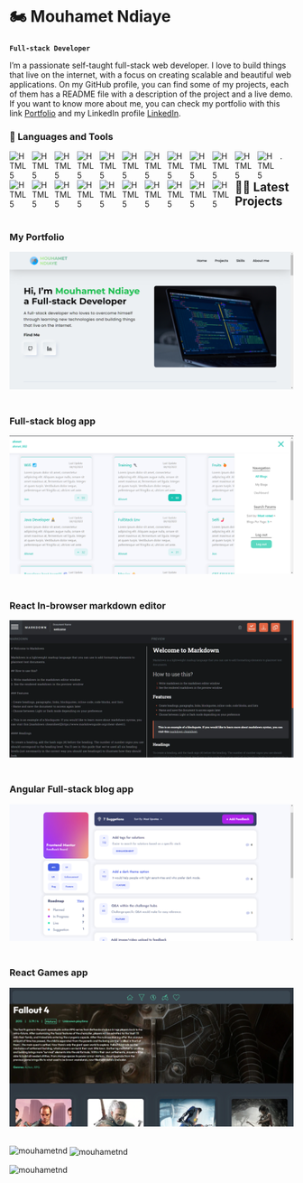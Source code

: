 # 🏍️ Mouhamet Ndiaye

**` Full-stack Developer `**

I’m a passionate self-taught full-stack web developer. I love to build things that live on the internet, with a focus on creating scalable and beautiful web applications. On my GitHub profile, you can find some of my projects, each of them has a README file with a description of the project and a live demo. If you want to know more about me, you can check my portfolio with this link [Portfolio](https://mouhametnd.com/) and my LinkedIn profile [LinkedIn](https://www.linkedin.com/in/mouhametnd/).


### 🧰 Languages and Tools

<img align="left" alt="HTML5" width="30px" style="padding-right:10px;"  src="https://cdn.jsdelivr.net/gh/devicons/devicon/icons/typescript/typescript-original.svg" />
<img align="left" alt="HTML5" width="30px" style="padding-right:10px;"  src="https://cdn.jsdelivr.net/gh/devicons/devicon/icons/javascript/javascript-original.svg" />
<img align="left" alt="HTML5" width="30px" style="padding-right:10px;"  src="https://cdn.jsdelivr.net/gh/devicons/devicon/icons/react/react-original.svg" />
<img align="left" alt="HTML5" width="30px" style="padding-right:10px;"  src="https://cdn.jsdelivr.net/gh/devicons/devicon/icons/redux/redux-original.svg" />
<img align="left" alt="HTML5" width="30px" style="padding-right:10px;"  src="https://res.cloudinary.com/practicaldev/image/fetch/s--vtI2NHvd--/c_imagga_scale,f_auto,fl_progressive,h_900,q_auto,w_1600/https://dev-to-uploads.s3.amazonaws.com/uploads/articles/q0lj87mz6whntv2zbxdm.png" />
<img align="left" alt="HTML5" width="30px" style="padding-right:10px;"  src="https://cdn.jsdelivr.net/gh/devicons/devicon/icons/nodejs/nodejs-original.svg" />
<img align="left" alt="HTML5" width="30px" style="padding-right:10px;"  src="https://cdn.jsdelivr.net/gh/devicons/devicon/icons/express/express-original-wordmark.svg" />
<img align="left" alt="HTML5" width="30px" style="padding-right:10px;"  src="https://cdn.jsdelivr.net/gh/devicons/devicon/icons/mongodb/mongodb-original-wordmark.svg" />
<img align="left" alt="HTML5" width="30px" style="padding-right:10px;"  src="https://seeklogo.com//images/J/json-web-tokens-jwt-io-logo-C003DEC47A-seeklogo.com.png" />
<img align="left" alt="HTML5" width="30px" style="padding-right:10px;"  src="https://cms-assets.tutsplus.com/uploads/users/34/posts/29527/preview_image/mongoose.jpg" />
<img align="left" alt="HTML5" width="30px" style="padding-right:10px;"  src="https://cdn.icon-icons.com/icons2/2107/PNG/512/file_type_ejs_icon_130626.png" />
<img align="left" alt="HTML5" width="30px" style="padding-right:10px;"  src="https://cdn.jsdelivr.net/gh/devicons/devicon/icons/angularjs/angularjs-plain.svg" />
<img align="left" alt="HTML5" width="30px" style="padding-right:10px;"  src="https://ngrx.io/assets/images/badge.svg" />
<img align="left" alt="HTML5" width="30px" style="padding-right:10px;"  src="https://rxjs.dev/generated/images/marketing/home/Rx_Logo-512-512.png" />
<img align="left" alt="HTML5" width="30px" style="padding-right:10px;"  src="https://cdn.jsdelivr.net/gh/devicons/devicon/icons/css3/css3-original.svg" />
<img align="left" alt="HTML5" width="30px" style="padding-right:10px;"  src="https://cdn.jsdelivr.net/gh/devicons/devicon/icons/tailwindcss/tailwindcss-original-wordmark.svg" />
<img align="left" alt="HTML5" width="30px" style="padding-right:10px;"  src="https://cdn.jsdelivr.net/gh/devicons/devicon/icons/sass/sass-original.svg" />
<img align="left" alt="HTML5" width="30px" style="padding-right:10px;"  src="https://raw.githubusercontent.com/styled-components/brand/master/styled-components.png" />
<img align="left" alt="HTML5" width="30px" style="padding-right:10px;"  src="https://cdn-icons-png.flaticon.com/512/174/174854.png" />
<img align="left" alt="HTML5" width="30px" style="padding-right:10px;"  src="https://cdn.jsdelivr.net/gh/devicons/devicon/icons/git/git-original.svg" />
<img align="left" alt="HTML5" width="30px" style="padding-right:10px;"  src="https://cdn.jsdelivr.net/gh/devicons/devicon/icons/npm/npm-original-wordmark.svg" />
<img align="left" alt="HTML5" width="30px" style="padding-right:10px;"  src="https://ajv.js.org/img/ajv.png" />.



## 🧑‍💻 Latest Projects 
<div style='display: grid;  grid-template-columns: repeat(auto-fit, minmax(300px, 1fr)); gap:20px'>
<div>

### My Portfolio

<a href="https://mouhametnd.com/" target='_blank'>
<img src='./projects-imgs/portfolio.png' width='100%' maxwidth='350px' >
</a>
</div>
<div>

### Full-stack blog app

<a href="https://mouhametnd-blog-app.netlify.app" target='_blank'>
<img src='./projects-imgs/blog-app-img.webp' width='100%' maxwidth='350px' >
</a>
</div>
<div>

### React In-browser markdown editor

<a href="https://mouhametnd-blog-app.netlify.app" target='_blank'>
<img src='./projects-imgs/in-browser-markdown-editor-img.webp' width='100%' maxwidth='350px' >
</a>
</div>
<div>

### Angular Full-stack blog app

<a href="https://mouhametnd-markdown-editor.netlify.app/" target='_blank'>
<img src='./projects-imgs/product-feedback-img.png' width='100%' maxwidth='350px' >
</a>
</div>
<div>

### React Games app

<a href="https://mouhametnd-games-app.netlify.app/" target='_blank'>
<img src='./projects-imgs/games-app-img.webp' width='100%' maxwidth='350px' >
</a>
</div>
</div>

<br/>

<p><img align="left" src="https://github-readme-stats.vercel.app/api/top-langs?username=mouhametnd&show_icons=true&locale=en&layout=compact" alt="mouhametnd" /></p>

<p>&nbsp;<img align="center" src="https://github-readme-stats.vercel.app/api?username=mouhametnd&show_icons=true&locale=en" alt="mouhametnd" /></p>

<p><img align="center" src="https://github-readme-streak-stats.herokuapp.com/?user=mouhametnd&" alt="mouhametnd" /></p>
